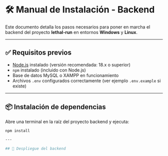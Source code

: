 # 🛠️ Manual de Instalación - Backend

Este documento detalla los pasos necesarios para poner en marcha el backend del proyecto **lethal-run** en entornos **Windows** y **Linux**.

---

## ✅ Requisitos previos

- [Node.js](https://nodejs.org/) instalado (versión recomendada: 18.x o superior)
- `npm` instalado (incluido con Node.js)
- Base de datos MySQL o XAMPP en funcionamiento
- Archivos `.env` configurados correctamente (ver ejemplo `.env.example` si existe)

---

## 📦 Instalación de dependencias

Abre una terminal en la raíz del proyecto backend y ejecuta:

```bash
npm install

---

## 🚀 Despliegue del backend